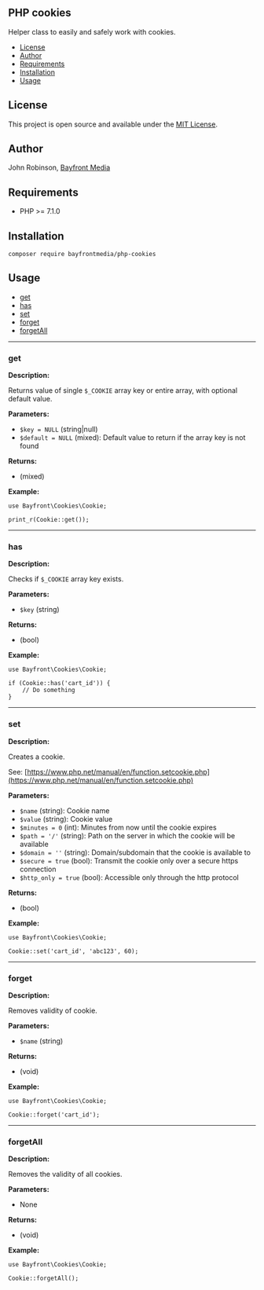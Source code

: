 ## PHP cookies

Helper class to easily and safely work with cookies.

- [License](#license)
- [Author](#author)
- [Requirements](#requirements)
- [Installation](#installation)
- [Usage](#usage)

## License

This project is open source and available under the [MIT License](LICENSE).

## Author

John Robinson, [Bayfront Media](https://www.bayfrontmedia.com)

## Requirements

* PHP >= 7.1.0

## Installation

```
composer require bayfrontmedia/php-cookies
```

## Usage

- [get](#get)
- [has](#has)
- [set](#set)
- [forget](#forget)
- [forgetAll](#forgetall)

<hr />

### get

**Description:**

Returns value of single `$_COOKIE` array key or entire array, with optional default value.

**Parameters:**

- `$key = NULL` (string|null)
- `$default = NULL` (mixed): Default value to return if the array key is not found

**Returns:**

- (mixed)

**Example:**

```
use Bayfront\Cookies\Cookie;

print_r(Cookie::get());
```

<hr />

### has

**Description:**

Checks if `$_COOKIE` array key exists.

**Parameters:**

- `$key` (string)

**Returns:**

- (bool)

**Example:**

```
use Bayfront\Cookies\Cookie;

if (Cookie::has('cart_id')) {
    // Do something
}
```

<hr />

### set

**Description:**

Creates a cookie.

See: [https://www.php.net/manual/en/function.setcookie.php](https://www.php.net/manual/en/function.setcookie.php)

**Parameters:**

- `$name` (string): Cookie name
- `$value` (string): Cookie value
- `$minutes = 0` (int): Minutes from now until the cookie expires
- `$path = '/'` (string): Path on the server in which the cookie will be available
- `$domain = ''` (string): Domain/subdomain that the cookie is available to
- `$secure = true` (bool): Transmit the cookie only over a secure https connection
- `$http_only = true` (bool): Accessible only through the http protocol

**Returns:**

- (bool)

**Example:**

```
use Bayfront\Cookies\Cookie;

Cookie::set('cart_id', 'abc123', 60);
```

<hr />

### forget

**Description:**

Removes validity of cookie.

**Parameters:**

- `$name` (string)

**Returns:**

- (void)

**Example:**

```
use Bayfront\Cookies\Cookie;

Cookie::forget('cart_id');
```

<hr />

### forgetAll

**Description:**

Removes the validity of all cookies.

**Parameters:**

- None

**Returns:**

- (void)

**Example:**

```
use Bayfront\Cookies\Cookie;

Cookie::forgetAll();
```